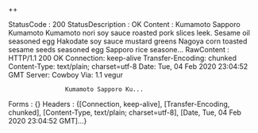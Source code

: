﻿++

StatusCode        : 200
StatusDescription : OK
Content           : Kumamoto Sapporo Kumamoto Kumamoto nori soy sauce roasted pork slices leek. Sesame oil seasoned egg Hakodate 
                    soy sauce mustard greens Nagoya corn toasted sesame seeds seasoned egg Sapporo rice seasone...
RawContent        : HTTP/1.1 200 OK
                    Connection: keep-alive
                    Transfer-Encoding: chunked
                    Content-Type: text/plain; charset=utf-8
                    Date: Tue, 04 Feb 2020 23:04:52 GMT
                    Server: Cowboy
                    Via: 1.1 vegur
                    
                    Kumamoto Sapporo Ku...
Forms             : {}
Headers           : {[Connection, keep-alive], [Transfer-Encoding, chunked], [Content-Type, text/plain; charset=utf-8], [Date, Tue, 
                    04 Feb 2020 23:04:52 GMT]...}




